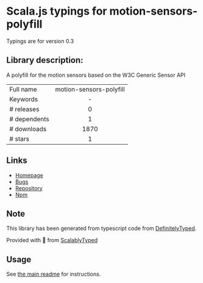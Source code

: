 
# Scala.js typings for motion-sensors-polyfill

Typings are for version 0.3

## Library description:
A polyfill for the motion sensors based on the W3C Generic Sensor API

|                    |                 |
| ------------------ | :-------------: |
| Full name          | motion-sensors-polyfill |
| Keywords           | - |
| # releases         | 0 |
| # dependents       | 1 |
| # downloads        | 1870 |
| # stars            | 1 |

## Links
- [Homepage](https://github.com/kenchris/lit-element)
- [Bugs](https://github.com/kenchris/sensor-polyfills/issues)
- [Repository](https://github.com/kenchris/sensor-polyfills)
- [Npm](https://www.npmjs.com/package/motion-sensors-polyfill)
    


## Note
This library has been generated from typescript code from [DefinitelyTyped](https://definitelytyped.org).

Provided with :purple_heart: from [ScalablyTyped](https://github.com/oyvindberg/ScalablyTyped)

## Usage
See [the main readme](../../readme.md) for instructions.


